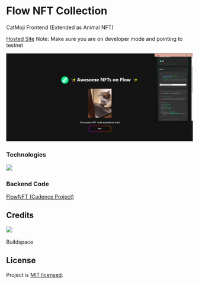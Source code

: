 # Flow NFT Collection

CatMoji Frontend (Extended as Animal NFT)

<a href="https://flow-nft-mint.onrender.com/"> Hosted Site</a>
Note: Make sure you are on developer mode and pointing to testnet

![img.png](img.png)

### Technologies

<a href="https://developers.flow.com/" target="_blank"><img src="https://developers.flow.com/img/flow-docs-logo-light.png"></a>

### Backend Code
<a href="https://github.com/tashunc/FlowNFTs"> FlowNFT (Cadence Project) </a>

## Credits

<a href="https://buildspace.so/" target="_blank"><img src="https://avatars.githubusercontent.com/u/65048157?s=200&v=4"></a>

Buildspace

## License

Project is [MIT licensed](./LICENSE).